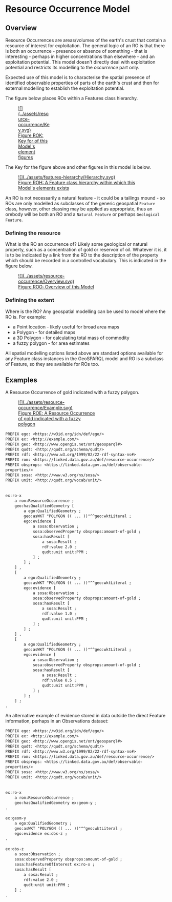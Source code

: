 # Resource Occurrence Model

## Overview 

Resource Occurrences are areas/volumes of the earth's crust that contain a resource of interest for exploitation. The general logic of an RO is that there is both an occurrence - presence or absence of something - that is interesting - perhaps in higher concentrations than elsewhere - and an exploitation potential. This model doesn't directly deal with exploitation potential and restricts its modelling to the _occurrence_ part only. 

Expected use of this model is to characterise the spatial presence of identified observable properties of parts of the earth's crust and then for external modelling to establish the exploitation potential.

The figure below places ROs within a Features class hierarchy.

<a href="../../assets/resource-occurrence/Key.svg">
<figure id="figure-bh" markdown style="width:20%">
  ![](../assets/resource-occurrence/Key.svg)
  <figcaption>Figure ROK: Key for of this Model's element figures</figcaption>
</figure>
</a>

The Key for the figure above and other figures in this model is below.

<a href="../../assets/features-hierarchy/Hierarchy.svg">
<figure id="figure-gfh" markdown style="width:80%">
  ![](../assets/features-hierarchy/Hierarchy.svg)
  <figcaption>Figure ROH: A Feature class hierarchy within which this Model's elements exists</figcaption>
</figure>
</a>

An RO is not necessarily a natural feature - it could be a tailings mound - so ROs are only modelled as subclasses of the generic geospatial `Feature` class, however, other classing may be applied as appropriate, thus an orebody will be both an RO and a `Natural Feature` or perhaps `Geological Feature`.

### Defining the resource

What is the RO an occurrence of? Likely some geological or natural property, such as a concentration of gold or reservoir of oil. Whatever it is, it is to be indicated by a link from the RO to the description of the property which should be recorded in a controlled vocabulary. This is indicated in the figure below. 

<a href="../../assets/resource-occurrence/Overview.svg">
<figure id="figure-bh" markdown style="width:50%">
  ![](../assets/resource-occurrence/Overview.svg)
  <figcaption>Figure ROO: Overview of this Model</figcaption>
</figure>
</a>

### Defining the extent

Where is the RO? Any geospatial modelling can be used to model where the RO is. For example:

* a Point location - likely useful for broad area maps
* a Polygon - for detailed maps
* a 3D Polygon - for calculating total mass of commodity
* a fuzzy polygon - for area estimates

All spatial modelling options listed above are standard options available for any Feature class instances in the GeoSPARQL model and RO is a subclass of Feature, so they are available for ROs too.

## Examples

A Resource Occurrence of gold indicated with a fuzzy polygon.

<a href="../../assets/resource-occurrence/Example.svg">
<figure id="figure-bh" markdown style="width:50%">
  ![](../assets/resource-occurrence/Example.svg)
  <figcaption>Figure ROE: A Resource Occurrence of gold indicated with a fuzzy polygon</figcaption>
</figure>
</a>

```
PREFIX ego: <https://w3id.org/idn/def/ego/>
PREFIX ex: <http://example.com/>
PREFIX geo: <http://www.opengis.net/ont/geosparql#>
PREFIX qudt: <http://qudt.org/schema/qudt/>
PREFIX rdf: <http://www.w3.org/1999/02/22-rdf-syntax-ns#>
PREFIX rom: <https://linked.data.gov.au/def/resource-occurrence/>
PREFIX obsprops: <https://linked.data.gov.au/def/observable-properties/>
PREFIX sosa: <http://www.w3.org/ns/sosa/>
PREFIX unit: <http://qudt.org/vocab/unit/>


ex:ro-x
    a rom:ResourceOccurrence ;
    geo:hasQualifiedGeometry [
        a ego:QualifiedGeometry ;
        geo:asWKT "POLYGON (( ... ))"^^geo:wktLiteral ;
        ego:evidence [
            a sosa:Observation ;
            sosa:observedProperty obsprops:amount-of-gold ;
            sosa:hasResult [
                a sosa:Result ;
                rdf:value 2.0 ;
                qudt:unit unit:PPM ;
            ] ;
        ] ;
    ] ,
    [
        a ego:QualifiedGeometry ;
        geo:asWKT "POLYGON (( ... ))"^^geo:wktLiteral ;
        ego:evidence [
            a sosa:Observation ;
            sosa:observedProperty obsprops:amount-of-gold ;
            sosa:hasResult [
                a sosa:Result ;
                rdf:value 1.0 ;
                qudt:unit unit:PPM ;
            ] ;
        ] ;        
    ] ,
    [
        a ego:QualifiedGeometry ;
        geo:asWKT "POLYGON (( ... ))"^^geo:wktLiteral ;  
        ego:evidence [
            a sosa:Observation ;
            sosa:observedProperty obsprops:amount-of-gold ;
            sosa:hasResult [
                a sosa:Result ;
                rdf:value 0.5 ;
                qudt:unit unit:PPM ;
            ] ;
        ] ;           
    ] ;
.
```

An alternative example of evidence stored in data outside the direct Feature information, perhaps in an Observations dataset:

```
PREFIX ego: <https://w3id.org/idn/def/ego/>
PREFIX ex: <http://example.com/>
PREFIX geo: <http://www.opengis.net/ont/geosparql#>
PREFIX qudt: <http://qudt.org/schema/qudt/>
PREFIX rdf: <http://www.w3.org/1999/02/22-rdf-syntax-ns#>
PREFIX rom: <https://linked.data.gov.au/def/resource-occurrence/>
PREFIX obsprops: <https://linked.data.gov.au/def/observable-properties/>
PREFIX sosa: <http://www.w3.org/ns/sosa/>
PREFIX unit: <http://qudt.org/vocab/unit/>


ex:ro-x
    a rom:ResourceOccurrence ;
    geo:hasQualifiedGeometry ex:geom-y ;
.

ex:geom-y
    a ego:QualifiedGeometry ;
    geo:asWKT "POLYGON (( ... ))"^^geo:wktLiteral ;
    ego:evidence ex:obs-z ;
.

ex:obs-z
    a sosa:Observation ;
    sosa:observedProperty obsprops:amount-of-gold ;
    sosa:hasFeatureOfInterest ex:ro-x ;
    sosa:hasResult [
        a sosa:Result ;
        rdf:value 2.0 ;
        qudt:unit unit:PPM ;
    ] ;
.
```